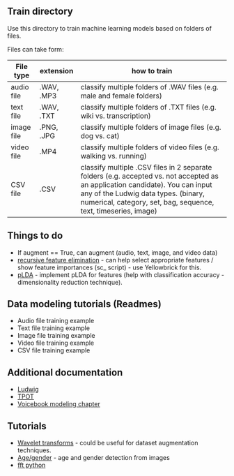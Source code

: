 ## Train directory 

Use this directory to train machine learning models based on folders of files.

Files can take form:

| File type | extension | how to train | 
| ------------- |-------------| -------------| 
| audio file | .WAV, .MP3 | classify multiple folders of .WAV files (e.g. male and female folders) | 
| text file | .WAV, .TXT | classify multiple folders of .TXT files (e.g. wiki vs. transcription) | 
| image file | .PNG, .JPG | classify multiple folders of image files (e.g. dog vs. cat) | 
| video file | .MP4 | classify multiple folders of video files (e.g. walking vs. running) | 
| CSV file | .CSV | classify multiple .CSV files in 2 separate folders (e.g. accepted vs. not accepted as an application candidate). You can input any of the Ludwig data types. (binary, numerical, category, set, bag, sequence, text, timeseries, image) | 

## Things to do 

* If augment == True, can augment (audio, text, image, and video data)
* [recursive feature elimination]() - can help select appropriate features / show feature importances (sc_ script) - use Yellowbrick for this.
* [pLDA](https://github.com/RaviSoji/plda) - implement pLDA for features (help with classification accuracy - dimensionality reduction technique). 

## Data modeling tutorials (Readmes)
* Audio file training example
* Text file training example 
* Image file training example
* Video file training example 
* CSV file training example

## Additional documentation
* [Ludwig](https://uber.github.io/ludwig/examples/#time-series-forecasting)
* [TPOT](https://epistasislab.github.io/tpot/)
* [Voicebook modeling chapter](https://github.com/jim-schwoebel/voicebook/tree/master/chapter_4_modeling)

## Tutorials
* [Wavelet transforms](http://ataspinar.com/2018/12/21/a-guide-for-using-the-wavelet-transform-in-machine-learning/) - could be useful for dataset augmentation techniques.
* [Age/gender](https://towardsdatascience.com/predict-age-and-gender-using-convolutional-neural-network-and-opencv-fd90390e3ce6) - age and gender detection from images 
* [fft python](https://stackoverflow.com/questions/23377665/python-scipy-fft-wav-files)

